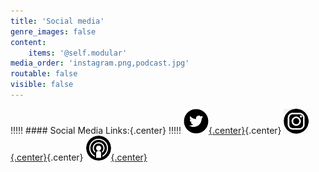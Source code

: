 ```yaml
---
title: 'Social media'
genre_images: false
content:
    items: '@self.modular'
media_order: 'instagram.png,podcast.jpg'
routable: false
visible: false
---
```


!!!!! #### Social Media Links:{.center}
!!!!! [![twitter](twitter.png "twitter"){.center}](https://twitter.com/fromcarly){.center} [![instagram](instagram.png "instagram"){.center}](https://www.instagram.com/booklighteditorial/){.center} [![podcast](podcast.jpg "podcast"){.center}](https://www.storychatradio.com/)